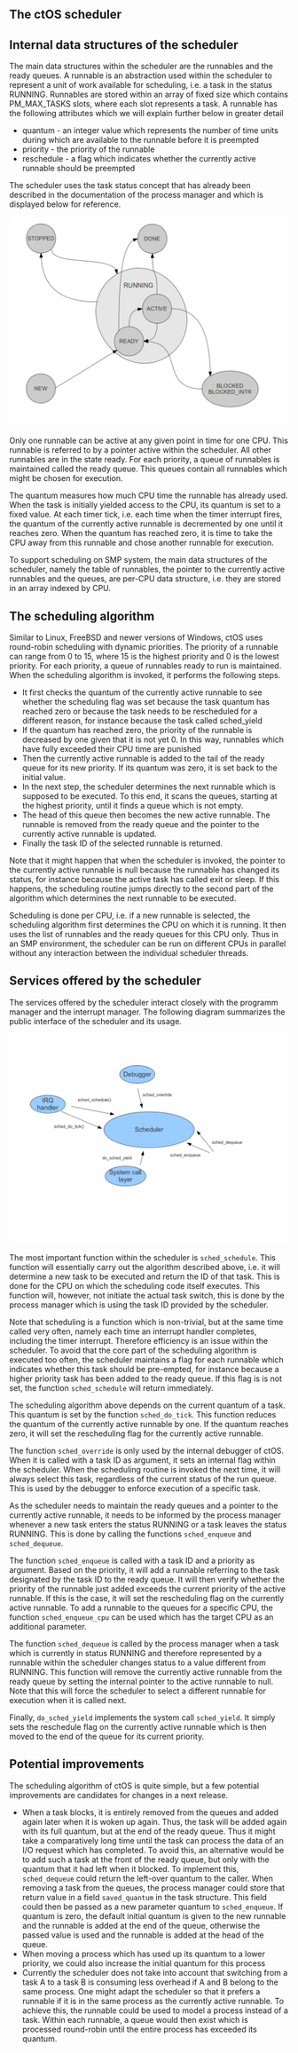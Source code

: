 ## The ctOS scheduler

## Internal data structures of the scheduler

The main data structures within the scheduler are the runnables and the ready queues. A runnable is an abstraction used within the scheduler to represent a unit of work available for scheduling, i.e. a task in the status RUNNING. Runnables are stored within an array of fixed size which contains PM_MAX_TASKS slots, where each slot represents a task. A runnable has the following attributes which we will explain further below in greater detail

* quantum - an integer value which represents the number of time units during which are available to the runnable before it is preempted
* priority - the priority of the runnable
* reschedule - a flag which indicates whether the currently active runnable should be preempted

The scheduler uses the task status concept that has already been described in the documentation of the process manager and which is displayed below for reference.

![Task status transitions](images/Processes.png)

Only one runnable can be active at any given point in time for one CPU. This runnable is referred to by a pointer active within the scheduler. All other runnables are in the state ready. For each priority, a queue of runnables is maintained called the ready queue. This queues contain all runnables which might be chosen for execution.

The quantum measures how much CPU time the runnable has already used. When the task is initially yielded access to the CPU, its quantum is set to a fixed value. At each timer tick, i.e. each time when the timer interrupt fires, the quantum of the currently active runnable is decremented by one until it reaches zero. When the quantum has reached zero, it is time to take the CPU away from this runnable and chose another runnable for execution.

To support scheduling on SMP system, the main data structures of the scheduler, namely the table of runnables, the pointer to the currently active runnables and the queues, are per-CPU data structure, i.e. they are stored in an array indexed by CPU.

## The scheduling algorithm

Similar to Linux, FreeBSD and newer versions of Windows, ctOS uses round-robin scheduling with dynamic priorities. The priority of a runnable can range from 0 to 15, where 15 is the highest priority and 0 is the lowest priority. For each priority, a queue of runnables ready to run is maintained. When the scheduling algorithm is invoked, it performs the following steps.

* It first checks the quantum of the currently active runnable to see whether the scheduling flag was set because the task quantum has reached zero or because the task needs to be rescheduled for a different reason, for instance because the task called sched_yield
* If the quantum has reached zero, the priority of the runnable is decreased by one given that it is not yet 0. In this way, runnables which have fully exceeded their CPU time are punished
* Then the currently active runnable is added to the tail of the ready queue for its new priority. If its quantum was zero, it is set back to the initial value.
* In the next step, the scheduler determines the next runnable which is supposed to be executed. To this end, it scans the queues, starting at the highest priority, until it finds a queue which is not empty.
* The head of this queue then becomes the new active runnable. The runnable is removed from the ready queue and the pointer to the currently active runnable is updated.
* Finally the task ID of the selected runnable is returned.

Note that it might happen that when the scheduler is invoked, the pointer to the currently active runnable is null because the runnable has changed its status, for instance because the active task has called exit or sleep. If this happens, the scheduling routine jumps directly to the second part of the algorithm which determines the next runnable to be executed.

Scheduling is done per CPU, i.e. if a new runnable is selected, the scheduling algorithm first determines the CPU on which it is running. It then uses the list of runnables and the ready queues for this CPU only. Thus in an SMP environment, the scheduler can be run on different CPUs in parallel without any interaction between the individual scheduler threads.

## Services offered by the scheduler

The services offered by the scheduler interact closely with the programm manager and the interrupt manager. The following diagram summarizes the public interface of the scheduler and its usage.

![Scheduler interface](images/SchedulerInterface.png)

The most important function within the scheduler is `sched_schedule`. This function will essentially carry out the algorithm described above, i.e. it will determine a new task to be executed and return the ID of that task. This is done for the CPU on which the scheduling code itself executes. This function will, however, not initiate the actual task switch, this is done by the process manager which is using the task ID provided by the scheduler.

Note that scheduling is a function which is non-trivial, but at the same time called very often, namely each time an interrupt handler completes, including the timer interrupt. Therefore efficiency is an issue within the scheduler. To avoid that the core part of the scheduling algorithm is executed too often, the scheduler maintains a flag for each runnable which indicates whether this task should be pre-empted, for instance because a higher priority task has been added to the ready queue. If this flag is is not set, the function `sched_schedule` will return immediately.

The scheduling algorithm above depends on the current quantum of a task. This quantum is set by the function `sched_do_tick`. This function reduces the quantum of the currently active runnable by one. If the quantum reaches zero, it will set the rescheduling flag for the currently active runnable.

The function `sched_override` is only used by the internal debugger of ctOS. When it is called with a task ID as argument, it sets an internal flag within the scheduler. When the scheduling routine is invoked the next time, it will always select this task, regardless of the current status of the run queue. This is used by the debugger to enforce execution of a specific task.

As the scheduler needs to maintain the ready queues and a pointer to the currently active runnable, it needs to be informed by the process manager whenever a new task enters the status RUNNING or a task leaves the status RUNNING. This is done by calling the functions `sched_enqueue` and `sched_dequeue`.

The function `sched_enqueue` is called with a task ID and a priority as argument. Based on the priority, it will add a runnable referring to the task designated by the task ID to the ready queue. It will then verify whether the priority of the runnable just added exceeds the current priority of the active runnable. If this is the case, it will set the rescheduling flag on the currently active runnable. To add a runnable to the queues for a specific CPU, the function `sched_enqueue_cpu` can be used which has the target CPU as an additional parameter.

The function `sched_dequeue` is called by the process manager when a task which is currently in status RUNNING and therefore represented by a runnable within the scheduler changes status to a value different from RUNNING. This function will remove the currently active runnable from the ready queue by setting the internal pointer to the active runnable to null. Note that this will force the scheduler to select a different runnable for execution when it is called next.

Finally, `do_sched_yield` implements the system call `sched_yield`. It simply sets the reschedule flag on the currently active runnable which is then moved to the end of the queue for its current priority.

## Potential improvements

The scheduling algorithm of ctOS is quite simple, but a few potential improvements are candidates for changes in a next release.

* When a task blocks, it is entirely removed from the queues and added again later when it is woken up again. Thus, the task will be added again with its full quantum, but at the end of the ready queue. Thus it might take a comparatively long time until the task can process the data of an I/O request which has completed. To avoid this, an alternative would be to add such a task at the front of the ready queue, but only with the quantum that it had left when it blocked. To implement this, `sched_dequeue` could return the left-over quantum to the caller. When removing a task from the queues, the process manager could store that return value in a field `saved_quantum` in the task structure. This field could then be passed as a new parameter quantum to `sched_enqueue`. If quantum is zero, the default initial quantum is given to the new runnable and the runnable is added at the end of the queue, otherwise the passed value is used and the runnable is added at the head of the queue.
* When moving a process which has used up its quantum to a lower priority, we could also increase the initial quantum for this process
* Currently the scheduler does not take into account that switching from a task A to a task B is consuming less overhead if A and B belong to the same process. One might adapt the scheduler so that it prefers a runnable if it is in the same process as the currently active runnable. To achieve this, the runnable could be used to model a process instead of a task. Within each runnable, a queue would then exist which is processed round-robin until the entire process has exceeded its quantum.


